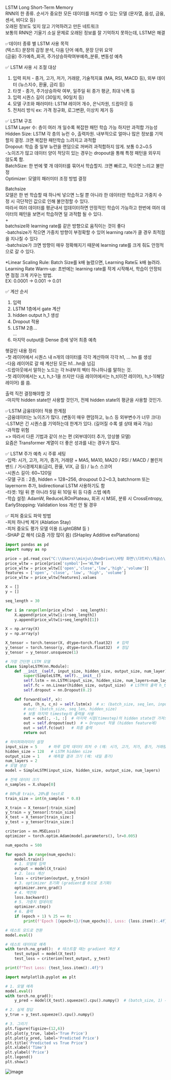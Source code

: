 LSTM Long Short-Term Memory  
RNN의 한 종류. 순서가 중요한 모든 데이터를 처리할 수 있는 모델 (문자열, 음성, 금융, 센서, 비디오 등)  
오래된 정보도 잊지 않고 기억하려고 만든 네트워크  
보통의 RNN은 기울기 소실 문제로 오래된 정보를 잘 기억하지 못하는데, LSTM은 해결

✅데이터 종류 별 LSTM 사용 목적  
(텍스트) 문장의 감정 분석, 다음 단어 예측, 문장 단위 요약   
(금융) 주가예측_회귀, 주가상승하락여부예측_분류, 변동성 예측 


✅ LSTM 사용 시 조절 대상  
1. 입력 피처 - 종가, 고가, 저가, 거래량, 기술적지표 (MA, RSI, MACD 등), 외부 데이터 (뉴스지수, 환율, 금리 등)  
2. 타겟 - 종가, 주가상승하락 여부, 일주일 뒤 종가 평균, 최대 낙폭 등  
3. 입력 시퀀스 길이 (30일치, 90일치 등)  
4. 모델 구조와 패러미터: LSTM 레이어 개수, 은닉차원, 드랍아웃 등  
5. 전처리 방식 ex: 가격 정규화, 로그변환, 이상치 제거 등


✅ LSTM 구조  
LSTM Layer 수: 층이 여러 개 일수록 복잡한 패턴 학습 가능 하지만 과적합 가능성  
Hidden Size: LSTM 각 층의 뉴런 수, 출력차원. 내부적으로 얼마나 많은 정보를 기억할지 결정. 크면 복잡한 패턴학습 느려지고 과적합  
Dropout: 학습 중 일부 뉴런을 랜덤으로 꺼버려 과적합하지 않게. 보통 0.2~0.5  
-노이즈가 많고 데이터 양이 적당히 있는 경우는 dropout을 통해 특정 패턴을 외우지 않도록 함.  
BatchSize: 한 번에 몇 개 데이터를 묶어서 학습할지. 크면 빠르고, 작으면 느리고 불안정  
Optimizer: 모델의 패러미터 조정 방법 결정


Batchsize  
모델은 한 번 학습할 때 하나씩 넣으면 느릴 뿐 아니라 한 데이터만 학습하고 가중치 수정 시 극단적인 값으로 인해 불안정할 수 있다.  
따라서 여러 데이터를 평균내서 업데이터하면 안정적인 학습이 가능하고 한번에 여러 데이터의 패턴을 보면서 학습하면 덜 과적합 될 수 있다.  
+  
batchsize와 learning rate를 같은 방향으로 움직이는 것이 좋다  
-batchsize가 작으면 가중치 방향이 부정확할 수 있어 learning rate가 클 경우 최적점을 지나칠 수 있다  
-batchsize가 크면 방향이 매우 정확해지기 때문에 learning rate를 크게 줘도 안정적으로 갈 수 있다.

*Linear Scaling Rule: Batch Size를 k배 늘렸으면, Learning Rate도 k배 늘려라.  
Learning Rate Warm-up: 초반에는 learning rate를 작게 시작해서, 학습이 안정되면 점점 크게 키우는 방법.  
EX: 0.0001 → 0.001 → 0.01

✅ 계산 순서  
1. 입력  
2. LSTM 1층에서 gate 계산  
3. hidden output h_1 생성  
4. Dropout 적용  
5. LSTM 2층...  
...  
6. 마지막 output을 Dense 층에 넣어 최종 예측

헷갈린 내용 정리  
-첫 레이어에서 시퀀스 내 n개의 데이터를 각각 계산하여 각각 h1, ... hn 를 생성  
-다음 레이어로 갈 때 계산된 모든 h1...hn을 넘김  
-드랍아웃에서 말하는 노드는 각 h내부의 벡터 하나하나를 말하는 것.  
-첫 레이어에서는 x_t, h_t-1을 쓰지만 다음 레이어에서는 h_t(이전 레이어), h_t-1(해당 레이어) 를 씀.

출력 직전 결정해야할 것  
-마지막 hidden state만 사용할 것인가, 전체 hidden state의 평균을 사용할 것인가.


✅LSTM 금융데이터 적용 한계점  
-금융데이터는 노이즈가 많다. (변동이 매우 랜덤하고, 뉴스 등 외부변수가 너무 크다)  
-LSTM은 긴 시퀀스를 기억하는데 한계가 있다. (길어질 수록 셀 상태 왜곡 가능)  
-과적합 위험  
=> 따라서 다른 기법과 같이 쓰는 편 (외부데이터 추가, 앙상블 모델)  
요즘은 Transformer 계열이 더 좋은 성과를 내는 경우가 많다.

✅ LSTM 주가 예측 시 주류 세팅  
-입력: 시가, 고가, 저가, 종가, 거래량 + MA5, MA10, MA20 / RSI / MACD / 볼린저 밴드 / 거시경제지표(금리, 환율, VIX, 금 등) / 뉴스 스코어  
-시퀀스 길이: 60~120일  
-모델 구조 : 2층, hidden = 128~256, droupout 0.2~0.3, batchnorm 또는 layernorm 추가, bidirectional LSTM 사용하기도 함  
-타겟: 1일 뒤 뿐 아니라 5일 뒤 10일 뒤 등 다중 스텝 예측  
-학습 설정: AdamW, ReduceLROnPlateau, 회귀 시 MSE, 분류 시 CrossEntropy, EarlyStopping: Validation loss 개선 안 될 경우

✅ 피처 중요도 파악 방법  
-피처 하나씩 제거 (Ablation Stay)  
-피처 중요도 평가 모델 이용 (LightGBM 등 )  
-SHAP 값 해석 (요즘 가장 많이 씀) (SHapley Additive exPlanations)

```python
import pandas as pd
import numpy as np

price = pd.read_csv("C:\\Users\\minju\\OneDrive\\바탕 화면\\다트비\\캐금스\\prices.csv")
price_wltw = price[price['symbol']=='WLTW']
price_wltw = price_wltw[['open','close','low','high','volume']]
features = ['open', 'close', 'low', 'high', 'volume']
price_wltw = price_wltw[features].values

X = []
y = []

seq_length = 30

for i in range(len(price_wltw) - seq_length):
    X.append(price_wltw[i:i+seq_length])
    y.append(price_wltw[i+seq_length][1])

X = np.array(X)
y = np.array(y)

X_tensor = torch.tensor(X, dtype=torch.float32)  # 입력
y_tensor = torch.tensor(y, dtype=torch.float32)  # 정답
y_tensor = y_tensor.unsqueeze(1)

# 가장 간단한 LSTM 모델
class SimpleLSTM(nn.Module):
    def __init__(self, input_size, hidden_size, output_size, num_layer):
        super(SimpleLSTM, self).__init__()
        self.lstm = nn.LSTM(input_size, hidden_size, num_layers=num_layer, batch_first=True)  # batch_first=True로 입력을 (batch, seq_len, input_size)로
        self.fc = nn.Linear(hidden_size, output_size)  # LSTM의 출력 h_t를 받아서 최종 결과 출력
        self.dropout = nn.Dropout(0.2)

    def forward(self, x):
        out, (h_n, c_n) = self.lstm(x)  # x: (batch_size, seq_len, input_size)
        # out: (batch_size, seq_len, hidden_size)
        # 보통 마지막 timestep의 출력을 사용
        out = out[:, -1, :]  # 마지막 시점(timestep)의 hidden state만 가져오기
        out = self.dropout(out)  # ⬅️ Dropout 적용 (hidden feature에)
        out = self.fc(out)   # 최종 출력
        return out

# 하이퍼파라미터 설정
input_size = 5     # 하루 입력 데이터 피처 수 (예: 시가, 고가, 저가, 종가, 거래량)
hidden_size = 128   # LSTM hidden size
output_size = 1    # 예측할 결과 크기 (예: 내일 종가)
num_layers = 2
# 모델 생성
model = SimpleLSTM(input_size, hidden_size, output_size, num_layers)

# 전체 데이터 크기
n_samples = X.shape[0]

# 80%를 train, 20%를 test로
train_size = int(n_samples * 0.8)

X_train = X_tensor[:train_size]
y_train = y_tensor[:train_size]
X_test = X_tensor[train_size:]
y_test = y_tensor[train_size:]

criterion = nn.MSELoss()
optimizer = torch.optim.Adam(model.parameters(), lr=0.005)

num_epochs = 500

for epoch in range(num_epochs):
    model.train()
    # 1. 모델에 입력
    output = model(X_train)
    # 2. loss 계산
    loss = criterion(output, y_train)
    # 3. optimizer 초기화 (gradient를 0으로 초기화)
    optimizer.zero_grad()
    # 4. 역전파
    loss.backward()
    # 5. 가중치 업데이트
    optimizer.step()
    # 6. 출력
    if (epoch + 1) % 25 == 0:
        print(f'Epoch [{epoch+1}/{num_epochs}], Loss: {loss.item():.4f}')

# 테스트 모드로 전환
model.eval()

# 테스트 데이터로 예측
with torch.no_grad():  # 테스트할 때는 gradient 계산 X
    test_output = model(X_test)
    test_loss = criterion(test_output, y_test)

print(f"Test Loss: {test_loss.item():.4f}")

import matplotlib.pyplot as plt

# 1. 모델 예측
model.eval()
with torch.no_grad():
    y_pred = model(X_test).squeeze().cpu().numpy()  # (batch_size, 1) → (batch_size,)

# 2. 실제 정답
y_true = y_test.squeeze().cpu().numpy()

# 3. 그리기
plt.figure(figsize=(12,6))
plt.plot(y_true, label='True Price')
plt.plot(y_pred, label='Predicted Price')
plt.title('Predicted vs True Price')
plt.xlabel('Time')
plt.ylabel('Price')
plt.legend()
plt.show()
```
![image](https://github.com/user-attachments/assets/23aae696-c4f5-48e1-bf8a-f2fe662a484c)
